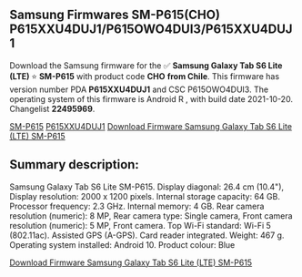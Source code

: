 <h2>Samsung Firmwares SM-P615(CHO) P615XXU4DUJ1/P615OWO4DUI3/P615XXU4DUJ1</h2>
Download the Samsung firmware for the ✅ <strong>Samsung Galaxy Tab S6 Lite (LTE) </strong> ⭐ <strong>SM-P615</strong> with product code <strong>CHO</strong> <strong> from Chile</strong>. This firmware has version number PDA <strong>P615XXU4DUJ1</strong> and CSC P615OWO4DUI3. The operating system of this firmware is Android R , with build date 2021-10-20. Changelist <strong>22495969</strong>.


[SM-P615](https://samfirm.shop/samsung/model/SM-P615)
[P615XXU4DUJ1](https://samfirm.shop/samsung/pda/P615XXU4DUJ1)
[Download Firmware Samsung Galaxy Tab S6 Lite (LTE) SM-P615](https://samfirm.shop/samsung/firmware/466577)
<h2>Summary description:</h2>
<p>Samsung Galaxy Tab S6 Lite SM-P615. Display diagonal: 26.4 cm (10.4"), Display resolution: 2000 x 1200 pixels. Internal storage capacity: 64 GB. Processor frequency: 2.3 GHz. Internal memory: 4 GB. Rear camera resolution (numeric): 8 MP, Rear camera type: Single camera, Front camera resolution (numeric): 5 MP, Front camera. Top Wi-Fi standard: Wi-Fi 5 (802.11ac). Assisted GPS (A-GPS). Card reader integrated. Weight: 467 g. Operating system installed: Android 10. Product colour: Blue</p>


[Download Firmware Samsung Galaxy Tab S6 Lite (LTE) SM-P615](https://samfirm.shop/samsung/firmware/466577)
